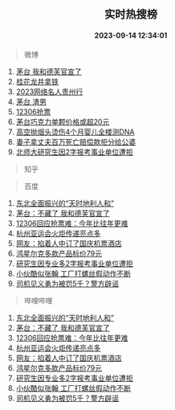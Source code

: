 <div align="center"><h2>实时热搜榜</h2><h4>2023-09-14 12:34:01</h4></div>

> 微博  

1. [茅台 我和德芙官宣了](https://s.weibo.com/weibo?q=%E8%8C%85%E5%8F%B0%20%E6%88%91%E5%92%8C%E5%BE%B7%E8%8A%99%E5%AE%98%E5%AE%A3%E4%BA%86&t=31&band_rank=1&Refer=top)<br />
2. [桂花龙井拿铁](https://s.weibo.com/weibo?q=%E6%A1%82%E8%8A%B1%E9%BE%99%E4%BA%95%E6%8B%BF%E9%93%81&t=31&band_rank=2&Refer=top)<br />
3. [2023网络名人贵州行](https://s.weibo.com/weibo?q=%232023%E7%BD%91%E7%BB%9C%E5%90%8D%E4%BA%BA%E8%B4%B5%E5%B7%9E%E8%A1%8C%23&t=31&band_rank=3&Refer=top)<br />
4. [茅台 渣男](https://s.weibo.com/weibo?q=%E8%8C%85%E5%8F%B0%20%E6%B8%A3%E7%94%B7&t=31&band_rank=4&Refer=top)<br />
5. [12306抢票](https://s.weibo.com/weibo?q=%2312306%E6%8A%A2%E7%A5%A8%23&t=31&band_rank=5&Refer=top)<br />
6. [茅台巧克力单颗价格或超20元](https://s.weibo.com/weibo?q=%23%E8%8C%85%E5%8F%B0%E5%B7%A7%E5%85%8B%E5%8A%9B%E5%8D%95%E9%A2%97%E4%BB%B7%E6%A0%BC%E6%88%96%E8%B6%8520%E5%85%83%23&t=31&band_rank=6&Refer=top)<br />
7. [高空抛烟头烫伤4个月婴儿全楼测DNA](https://s.weibo.com/weibo?q=%23%E9%AB%98%E7%A9%BA%E6%8A%9B%E7%83%9F%E5%A4%B4%E7%83%AB%E4%BC%A44%E4%B8%AA%E6%9C%88%E5%A9%B4%E5%84%BF%E5%85%A8%E6%A5%BC%E6%B5%8BDNA%23&t=31&band_rank=7&Refer=top)<br />
8. [妻子拿丈夫百万死亡赔偿款拒分给公婆](https://s.weibo.com/weibo?q=%23%E5%A6%BB%E5%AD%90%E6%8B%BF%E4%B8%88%E5%A4%AB%E7%99%BE%E4%B8%87%E6%AD%BB%E4%BA%A1%E8%B5%94%E5%81%BF%E6%AC%BE%E6%8B%92%E5%88%86%E7%BB%99%E5%85%AC%E5%A9%86%23&t=31&band_rank=8&Refer=top)<br />
9. [北师大研究生因2字报考事业单位遭拒](https://s.weibo.com/weibo?q=%23%E5%8C%97%E5%B8%88%E5%A4%A7%E7%A0%94%E7%A9%B6%E7%94%9F%E5%9B%A02%E5%AD%97%E6%8A%A5%E8%80%83%E4%BA%8B%E4%B8%9A%E5%8D%95%E4%BD%8D%E9%81%AD%E6%8B%92%23&t=31&band_rank=9&Refer=top)<br />

> 知乎  


> 百度  

1. [东北全面振兴的“天时地利人和”](https://www.baidu.com/s?wd=%E4%B8%9C%E5%8C%97%E5%85%A8%E9%9D%A2%E6%8C%AF%E5%85%B4%E7%9A%84%E2%80%9C%E5%A4%A9%E6%97%B6%E5%9C%B0%E5%88%A9%E4%BA%BA%E5%92%8C%E2%80%9D&sa=fyb_news&rsv_dl=fyb_news)<br />
2. [茅台：不藏了 我和德芙官宣了](https://www.baidu.com/s?wd=%E8%8C%85%E5%8F%B0%EF%BC%9A%E4%B8%8D%E8%97%8F%E4%BA%86+%E6%88%91%E5%92%8C%E5%BE%B7%E8%8A%99%E5%AE%98%E5%AE%A3%E4%BA%86&sa=fyb_news&rsv_dl=fyb_news)<br />
3. [12306回应抢票难：今年比往年更难](https://www.baidu.com/s?wd=12306%E5%9B%9E%E5%BA%94%E6%8A%A2%E7%A5%A8%E9%9A%BE%EF%BC%9A%E4%BB%8A%E5%B9%B4%E6%AF%94%E5%BE%80%E5%B9%B4%E6%9B%B4%E9%9A%BE&sa=fyb_news&rsv_dl=fyb_news)<br />
4. [杭州亚运会火炬传递亮点多](https://www.baidu.com/s?wd=%E6%9D%AD%E5%B7%9E%E4%BA%9A%E8%BF%90%E4%BC%9A%E7%81%AB%E7%82%AC%E4%BC%A0%E9%80%92%E4%BA%AE%E7%82%B9%E5%A4%9A&sa=fyb_news&rsv_dl=fyb_news)<br />
5. [网友：掐着人中订了国庆机票酒店](https://www.baidu.com/s?wd=%E7%BD%91%E5%8F%8B%EF%BC%9A%E6%8E%90%E7%9D%80%E4%BA%BA%E4%B8%AD%E8%AE%A2%E4%BA%86%E5%9B%BD%E5%BA%86%E6%9C%BA%E7%A5%A8%E9%85%92%E5%BA%97&sa=fyb_news&rsv_dl=fyb_news)<br />
6. [鸿星尔克多款产品标价79元](https://www.baidu.com/s?wd=%E9%B8%BF%E6%98%9F%E5%B0%94%E5%85%8B%E5%A4%9A%E6%AC%BE%E4%BA%A7%E5%93%81%E6%A0%87%E4%BB%B779%E5%85%83&sa=fyb_news&rsv_dl=fyb_news)<br />
7. [研究生因专业多2字报考事业单位遭拒](https://www.baidu.com/s?wd=%E7%A0%94%E7%A9%B6%E7%94%9F%E5%9B%A0%E4%B8%93%E4%B8%9A%E5%A4%9A2%E5%AD%97%E6%8A%A5%E8%80%83%E4%BA%8B%E4%B8%9A%E5%8D%95%E4%BD%8D%E9%81%AD%E6%8B%92&sa=fyb_news&rsv_dl=fyb_news)<br />
8. [小伙酷似张翰 工厂打螺丝假动作不断](https://www.baidu.com/s?wd=%E5%B0%8F%E4%BC%99%E9%85%B7%E4%BC%BC%E5%BC%A0%E7%BF%B0+%E5%B7%A5%E5%8E%82%E6%89%93%E8%9E%BA%E4%B8%9D%E5%81%87%E5%8A%A8%E4%BD%9C%E4%B8%8D%E6%96%AD&sa=fyb_news&rsv_dl=fyb_news)<br />
9. [司机见义勇为被罚5千？警方辟谣](https://www.baidu.com/s?wd=%E5%8F%B8%E6%9C%BA%E8%A7%81%E4%B9%89%E5%8B%87%E4%B8%BA%E8%A2%AB%E7%BD%9A5%E5%8D%83%EF%BC%9F%E8%AD%A6%E6%96%B9%E8%BE%9F%E8%B0%A3&sa=fyb_news&rsv_dl=fyb_news)<br />

> 哔哩哔哩  

1. [东北全面振兴的“天时地利人和”](https://www.baidu.com/s?wd=%E4%B8%9C%E5%8C%97%E5%85%A8%E9%9D%A2%E6%8C%AF%E5%85%B4%E7%9A%84%E2%80%9C%E5%A4%A9%E6%97%B6%E5%9C%B0%E5%88%A9%E4%BA%BA%E5%92%8C%E2%80%9D&sa=fyb_news&rsv_dl=fyb_news)<br />
2. [茅台：不藏了 我和德芙官宣了](https://www.baidu.com/s?wd=%E8%8C%85%E5%8F%B0%EF%BC%9A%E4%B8%8D%E8%97%8F%E4%BA%86+%E6%88%91%E5%92%8C%E5%BE%B7%E8%8A%99%E5%AE%98%E5%AE%A3%E4%BA%86&sa=fyb_news&rsv_dl=fyb_news)<br />
3. [12306回应抢票难：今年比往年更难](https://www.baidu.com/s?wd=12306%E5%9B%9E%E5%BA%94%E6%8A%A2%E7%A5%A8%E9%9A%BE%EF%BC%9A%E4%BB%8A%E5%B9%B4%E6%AF%94%E5%BE%80%E5%B9%B4%E6%9B%B4%E9%9A%BE&sa=fyb_news&rsv_dl=fyb_news)<br />
4. [杭州亚运会火炬传递亮点多](https://www.baidu.com/s?wd=%E6%9D%AD%E5%B7%9E%E4%BA%9A%E8%BF%90%E4%BC%9A%E7%81%AB%E7%82%AC%E4%BC%A0%E9%80%92%E4%BA%AE%E7%82%B9%E5%A4%9A&sa=fyb_news&rsv_dl=fyb_news)<br />
5. [网友：掐着人中订了国庆机票酒店](https://www.baidu.com/s?wd=%E7%BD%91%E5%8F%8B%EF%BC%9A%E6%8E%90%E7%9D%80%E4%BA%BA%E4%B8%AD%E8%AE%A2%E4%BA%86%E5%9B%BD%E5%BA%86%E6%9C%BA%E7%A5%A8%E9%85%92%E5%BA%97&sa=fyb_news&rsv_dl=fyb_news)<br />
6. [鸿星尔克多款产品标价79元](https://www.baidu.com/s?wd=%E9%B8%BF%E6%98%9F%E5%B0%94%E5%85%8B%E5%A4%9A%E6%AC%BE%E4%BA%A7%E5%93%81%E6%A0%87%E4%BB%B779%E5%85%83&sa=fyb_news&rsv_dl=fyb_news)<br />
7. [研究生因专业多2字报考事业单位遭拒](https://www.baidu.com/s?wd=%E7%A0%94%E7%A9%B6%E7%94%9F%E5%9B%A0%E4%B8%93%E4%B8%9A%E5%A4%9A2%E5%AD%97%E6%8A%A5%E8%80%83%E4%BA%8B%E4%B8%9A%E5%8D%95%E4%BD%8D%E9%81%AD%E6%8B%92&sa=fyb_news&rsv_dl=fyb_news)<br />
8. [小伙酷似张翰 工厂打螺丝假动作不断](https://www.baidu.com/s?wd=%E5%B0%8F%E4%BC%99%E9%85%B7%E4%BC%BC%E5%BC%A0%E7%BF%B0+%E5%B7%A5%E5%8E%82%E6%89%93%E8%9E%BA%E4%B8%9D%E5%81%87%E5%8A%A8%E4%BD%9C%E4%B8%8D%E6%96%AD&sa=fyb_news&rsv_dl=fyb_news)<br />
9. [司机见义勇为被罚5千？警方辟谣](https://www.baidu.com/s?wd=%E5%8F%B8%E6%9C%BA%E8%A7%81%E4%B9%89%E5%8B%87%E4%B8%BA%E8%A2%AB%E7%BD%9A5%E5%8D%83%EF%BC%9F%E8%AD%A6%E6%96%B9%E8%BE%9F%E8%B0%A3&sa=fyb_news&rsv_dl=fyb_news)<br />
